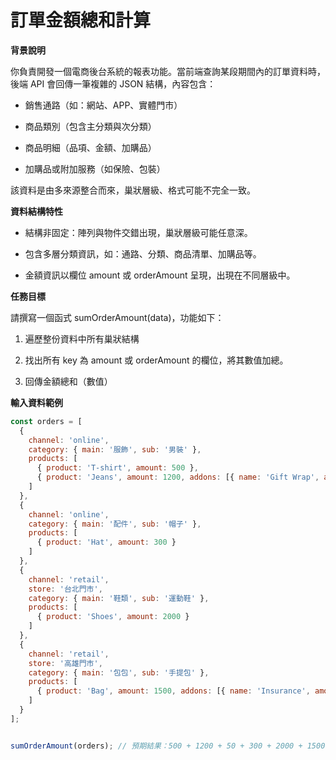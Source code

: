 # 訂單金額總和計算



**背景說明**

你負責開發一個電商後台系統的報表功能。當前端查詢某段期間內的訂單資料時，後端 API 會回傳一筆複雜的 JSON 結構，內容包含：

- 銷售通路（如：網站、APP、實體門市）

- 商品類別（包含主分類與次分類）

- 商品明細（品項、金額、加購品）

- 加購品或附加服務（如保險、包裝）

該資料是由多來源整合而來，巢狀層級、格式可能不完全一致。

 
 
**資料結構特性**

- 結構非固定：陣列與物件交錯出現，巢狀層級可能任意深。

- 包含多層分類資訊，如：通路、分類、商品清單、加購品等。

- 金額資訊以欄位 amount 或 orderAmount 呈現，出現在不同層級中。

**任務目標**

請撰寫一個函式 sumOrderAmount(data)，功能如下：

1. 遍歷整份資料中所有巢狀結構

2. 找出所有 key 為 amount 或 orderAmount 的欄位，將其數值加總。

3. 回傳金額總和（數值）


**輸入資料範例**
```javascript
const orders = [
  {
    channel: 'online',
    category: { main: '服飾', sub: '男裝' },
    products: [
      { product: 'T-shirt', amount: 500 },
      { product: 'Jeans', amount: 1200, addons: [{ name: 'Gift Wrap', amount: 50 }] }
    ]
  },
  {
    channel: 'online',
    category: { main: '配件', sub: '帽子' },
    products: [
      { product: 'Hat', amount: 300 }
    ]
  },
  {
    channel: 'retail',
    store: '台北門市',
    category: { main: '鞋類', sub: '運動鞋' },
    products: [
      { product: 'Shoes', amount: 2000 }
    ]
  },
  {
    channel: 'retail',
    store: '高雄門市',
    category: { main: '包包', sub: '手提包' },
    products: [
      { product: 'Bag', amount: 1500, addons: [{ name: 'Insurance', amount: 100 }] }
    ]
  }
];


sumOrderAmount(orders); // 預期結果：500 + 1200 + 50 + 300 + 2000 + 1500 + 100 = 5650

```